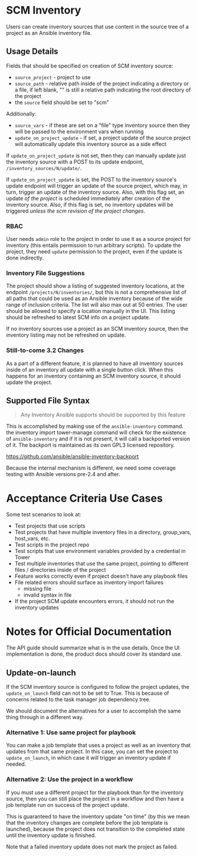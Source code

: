 # SCM Inventory

Users can create inventory sources that use content in the source tree of
a project as an Ansible inventory file.

## Usage Details

Fields that should be specified on creation of SCM inventory source:

 - `source_project` - project to use
 - `source_path` - relative path inside of the project indicating a
   directory or a file, if left blank, "" is still a relative path
   indicating the root directory of the project
 - the `source` field should be set to "scm"

Additionally:

 - `source_vars` - if these are set on a "file" type inventory source
   then they will be passed to the environment vars when running
 - `update_on_project_update` - if set, a project update of the source
   project will automatically update this inventory source as a side effect

If `update_on_project_update` is not set, then they can manually update
just the inventory source with a POST to its update endpoint,
`/inventory_sources/N/update/`.

If `update_on_project_update` is set, the POST to the inventory source's
update endpoint will trigger an update of the source project, which may,
in turn, trigger an update of the inventory source.
Also, with this flag set, an update _of the project_ is
scheduled immediately after creation of the inventory source.
Also, if this flag is set, no inventory updates will be triggered
_unless the scm revision of the project changes_.

### RBAC

User needs `admin` role to the project in order to use it as a source
project for inventory (this entails permission to run arbitrary scripts).
To update the project, they need `update` permission to the project,
even if the update is done indirectly.

### Inventory File Suggestions

The project should show a listing of suggested inventory locations, at the
endpoint `/projects/N/inventories/`, but this is not a comprehensive list of
all paths that could be used as an Ansible inventory because of the wide
range of inclusion criteria. The list will also max out at 50 entries.
The user should be allowed to specify a location manually in the UI.
This listing should be refreshed to latest SCM info on a project update.

If no inventory sources use a project as an SCM inventory source, then
the inventory listing may not be refreshed on update.

### Still-to-come 3.2 Changes

As a part of a different feature, it is planned to have all inventory sources
inside of an inventory all update with a single button click. When this
happens for an inventory containing an SCM inventory source, it should
update the project.

## Supported File Syntax

> Any Inventory Ansible supports should be supported by this feature

This is accomplished by making use of the `ansible-inventory` command.
the inventory import tower-manage command will check for the existence
of `ansible-inventory` and if it is not present, it will call a backported
version of it. The backport is maintained as its own GPL3 licensed
repository.

https://github.com/ansible/ansible-inventory-backport

Because the internal mechanism is different, we need some coverage
testing with Ansible versions pre-2.4 and after.

# Acceptance Criteria Use Cases

Some test scenarios to look at:
 - Test projects that use scripts
 - Test projects that have multiple inventory files in a directory,
   group_vars, host_vars, etc.
 - Test scripts in the project repo
 - Test scripts that use environment variables provided by a credential
   in Tower
 - Test multiple inventories that use the same project, pointing to different
   files / directories inside of the project
 - Feature works correctly even if project doesn't have any playbook files
 - File related errors should surface as inventory import failures
   + missing file
   + invalid syntax in file
 - If the project SCM update encounters errors, it should not run the
   inventory updates

# Notes for Official Documentation

The API guide should summarize what is in the use details.
Once the UI implementation is done, the product docs should cover its
standard use.

## Update-on-launch

If the SCM inventory source is configured to follow the project updates,
the `update_on_launch` field can not to be set to True. This is because
of concerns related to the task manager job dependency tree.

We should document the alternatives for a user to accomplish the same thing
through in a different way.

### Alternative 1: Use same project for playbook

You can make a job template that uses a project as well as an inventory
that updates from that same project. In this case, you can set the project
to `update_on_launch`, in which case it will trigger an inventory update
if needed.

### Alternative 2: Use the project in a workflow

If you must use a different project for the playbook than for the inventory
source, then you can still place the project in a workflow and then have
a job template run on success of the project update.

This is guaranteed to have the inventory update "on time" (by this we mean
that the inventory changes are complete before the job template is launched),
because the project does not transition to the completed state
until the inventory update is finished.

Note that a failed inventory update does not mark the project as failed.

